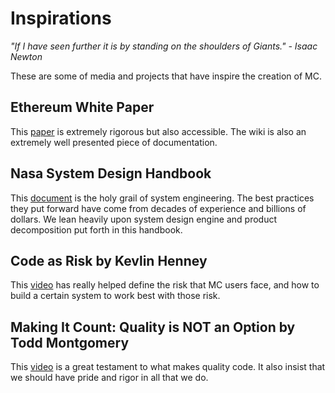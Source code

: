# Inspirations
*"If I have seen further it is by standing on the shoulders of Giants." - Isaac Newton*

These are some of media and projects that have inspire the creation of MC.

## Ethereum White Paper
This [paper](https://github.com/ethereum/wiki/wiki/White-Paper) is extremely rigorous but also accessible.  The wiki is also an extremely well presented piece of documentation.

## Nasa System Design Handbook
This [document](https://www.nasa.gov/sites/default/files/atoms/files/nasa_systems_engineering_handbook_0.pdf) is the holy grail of system engineering. The best practices they put forward have come from decades of experience and billions of dollars. We lean heavily upon system design engine and product decomposition put forth in this handbook. 

## Code as Risk by Kevlin Henney
This [video](https://www.youtube.com/watch?v=YyhfK-aBo-Y) has really helped define the risk that MC users face, and how to build a certain system to work best with those risk.

## Making It Count: Quality is NOT an Option by Todd Montgomery
This [video](https://www.youtube.com/watch?v=LTZdmb5-8n8) is a great testament to what makes quality code. It also insist that we should have pride and rigor in all that we do.

